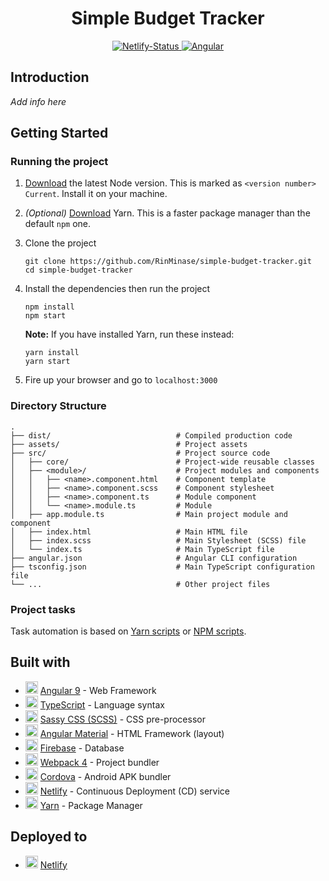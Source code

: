 <h1 align="center"> Simple Budget Tracker </h1>

<p align="center">
    <a href="https://app.netlify.com/sites/track-budget/deploys">
        <img alt="Netlify-Status" src="https://img.shields.io/netlify/09b5bb1d-24a5-401d-b322-a267a04efd00?logo=netlify&style=for-the-badge">
    </a>
    <a href="https://angular.io/">
        <img alt="Angular" src="https://img.shields.io/badge/angular-%5E9.0-red.svg?logo=angular&style=for-the-badge">
    </a>
</p>

## Introduction
_Add info here_

## Getting Started

### Running the project
1. [Download](https://nodejs.org/en/) the latest Node version. This is marked as `<version number> Current`. Install it on your machine.

2. _(Optional)_ [Download](https://yarnpkg.com/latest.msi) Yarn. This is a faster package manager than the default `npm` one.

3. Clone the project

    ```
    git clone https://github.com/RinMinase/simple-budget-tracker.git
    cd simple-budget-tracker
    ```

4. Install the dependencies then run the project

    ```
    npm install
    npm start
    ```

    **Note:** If you have installed Yarn, run these instead:

    ```
    yarn install
    yarn start
    ```

5. Fire up your browser and go to `localhost:3000`

### Directory Structure
    .
    ├── dist/                            # Compiled production code
    ├── assets/                          # Project assets
    ├── src/                             # Project source code
    │   ├── core/                        # Project-wide reusable classes
    │   ├── <module>/                    # Project modules and components
    │   │   ├── <name>.component.html    # Component template
    │   │   ├── <name>.component.scss    # Component stylesheet
    │   │   ├── <name>.component.ts      # Module component
    │   │   └── <name>.module.ts         # Module
    │   ├── app.module.ts                # Main project module and component
    │   ├── index.html                   # Main HTML file
    │   ├── index.scss                   # Main Stylesheet (SCSS) file
    │   └── index.ts                     # Main TypeScript file
    ├── angular.json                     # Angular CLI configuration
    ├── tsconfig.json                    # Main TypeScript configuration file
    └── ...                              # Other project files

### Project tasks

Task automation is based on [Yarn scripts](https://yarnpkg.com/lang/en/docs/cli/run/) or [NPM scripts](https://docs.npmjs.com/misc/scripts).

## Built with
* <img width=20 height=20 src="https://angular.io/assets/images/favicons/favicon.ico"> [Angular 9](https://angular.io/) - Web Framework
* <img width=20 height=20 src="https://www.typescriptlang.org/assets/images/icons/favicon.ico"> [TypeScript](https://www.typescriptlang.org/) - Language syntax
* <img width=20 height=20 src="https://sass-lang.com/favicon.ico"> [Sassy CSS (SCSS)](https://sass-lang.com/) - CSS pre-processor
* <img width=20 height=20 src="https://material.angular.io/assets/img/favicons/favicon-32x32.png"> [Angular Material](https://material.angular.io/) - HTML Framework (layout)
* <img width=20 height=20 src="https://firebase.google.com/favicon.ico"> [Firebase](https://firebase.google.com/) - Database
* <img width=20 height=20 src="https://webpack.js.org/bc3effb418df77da9e04825c48a58a49.ico"> [Webpack 4](https://webpack.js.org/) - Project bundler
* <img width=20 height=20 src="https://cordova.apache.org/favicon.ico"> [Cordova](https://cordova.apache.org/) - Android APK bundler
* <img width=20 height=20 src="https://www.netlify.com/img/global/favicon/favicon-32x32.png"> [Netlify](https://www.netlify.com/) - Continuous Deployment (CD) service
* <img width=20 height=20 src="https://yarnpkg.com/icons/icon-48x48.png"> [Yarn](https://yarnpkg.com/) - Package Manager

## Deployed to
* <img width=20 height=20 src="https://www.netlify.com/img/global/favicon/favicon-32x32.png"> [Netlify](https://track-budget.netlify.com)
